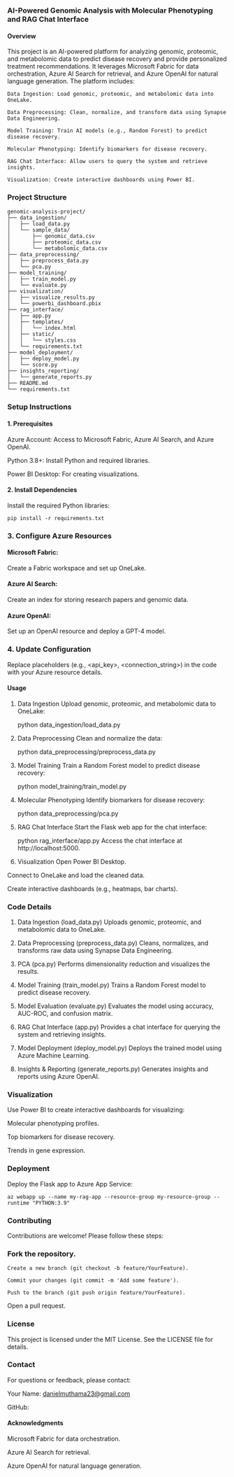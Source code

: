 ### AI-Powered Genomic Analysis with Molecular Phenotyping and RAG Chat Interface
#### Overview
This project is an AI-powered platform for analyzing genomic, proteomic, and metabolomic data to predict disease recovery and provide personalized treatment recommendations. It leverages Microsoft Fabric for data orchestration, Azure AI Search for retrieval, and Azure OpenAI for natural language generation. The platform includes:

	Data Ingestion: Load genomic, proteomic, and metabolomic data into OneLake.

	Data Preprocessing: Clean, normalize, and transform data using Synapse Data Engineering.

	Model Training: Train AI models (e.g., Random Forest) to predict disease recovery.

	Molecular Phenotyping: Identify biomarkers for disease recovery.

	RAG Chat Interface: Allow users to query the system and retrieve insights.

	Visualization: Create interactive dashboards using Power BI.

### Project Structure

	genomic-analysis-project/
	├── data_ingestion/
	│   ├── load_data.py
	│   └── sample_data/
	│       ├── genomic_data.csv
	│       ├── proteomic_data.csv
	│       └── metabolomic_data.csv
	├── data_preprocessing/
	│   ├── preprocess_data.py
	│   └── pca.py
	├── model_training/
	│   ├── train_model.py
	│   └── evaluate.py
	├── visualization/
	│   ├── visualize_results.py
	│   └── powerbi_dashboard.pbix
	├── rag_interface/
	│   ├── app.py
	│   ├── templates/
	│   │   └── index.html
	│   ├── static/
	│   │   └── styles.css
	│   └── requirements.txt
	├── model_deployment/
	│   ├── deploy_model.py
	│   └── score.py
	├── insights_reporting/
	│   └── generate_reports.py
	├── README.md
	└── requirements.txt

### Setup Instructions

#### 1. Prerequisites
Azure Account: Access to Microsoft Fabric, Azure AI Search, and Azure OpenAI.

Python 3.8+: Install Python and required libraries.

Power BI Desktop: For creating visualizations.

#### 2. Install Dependencies
Install the required Python libraries:

	pip install -r requirements.txt

### 3. Configure Azure Resources
#### Microsoft Fabric:

Create a Fabric workspace and set up OneLake.

#### Azure AI Search:

Create an index for storing research papers and genomic data.

#### Azure OpenAI:

Set up an OpenAI resource and deploy a GPT-4 model.

### 4. Update Configuration
Replace placeholders (e.g., <api_key>, <connection_string>) in the code with your Azure resource details.

#### Usage
1. Data Ingestion
Upload genomic, proteomic, and metabolomic data to OneLake:

	python data_ingestion/load_data.py

2. Data Preprocessing
Clean and normalize the data:

	python data_preprocessing/preprocess_data.py

3. Model Training
Train a Random Forest model to predict disease recovery:

	python model_training/train_model.py

4. Molecular Phenotyping
Identify biomarkers for disease recovery:

	python data_preprocessing/pca.py

5. RAG Chat Interface
Start the Flask web app for the chat interface:

	python rag_interface/app.py
Access the chat interface at http://localhost:5000.

6. Visualization
Open Power BI Desktop.

Connect to OneLake and load the cleaned data.

Create interactive dashboards (e.g., heatmaps, bar charts).

### Code Details
1. Data Ingestion (load_data.py)
Uploads genomic, proteomic, and metabolomic data to OneLake.

2. Data Preprocessing (preprocess_data.py)
Cleans, normalizes, and transforms raw data using Synapse Data Engineering.

3. PCA (pca.py)
Performs dimensionality reduction and visualizes the results.

4. Model Training (train_model.py)
Trains a Random Forest model to predict disease recovery.

5. Model Evaluation (evaluate.py)
Evaluates the model using accuracy, AUC-ROC, and confusion matrix.

6. RAG Chat Interface (app.py)
Provides a chat interface for querying the system and retrieving insights.

7. Model Deployment (deploy_model.py)
Deploys the trained model using Azure Machine Learning.

8. Insights & Reporting (generate_reports.py)
Generates insights and reports using Azure OpenAI.

### Visualization
Use Power BI to create interactive dashboards for visualizing:

Molecular phenotyping profiles.

Top biomarkers for disease recovery.

Trends in gene expression.

### Deployment
Deploy the Flask app to Azure App Service:

	az webapp up --name my-rag-app --resource-group my-resource-group --runtime "PYTHON:3.9"

### Contributing
Contributions are welcome! Please follow these steps:

### Fork the repository.

	Create a new branch (git checkout -b feature/YourFeature).

	Commit your changes (git commit -m 'Add some feature').

	Push to the branch (git push origin feature/YourFeature).

Open a pull request.

### License
This project is licensed under the MIT License. See the LICENSE file for details.

### Contact
For questions or feedback, please contact:

Your Name: danielmuthama23@gmail.com

GitHub: 

#### Acknowledgments
Microsoft Fabric for data orchestration.

Azure AI Search for retrieval.

Azure OpenAI for natural language generation.